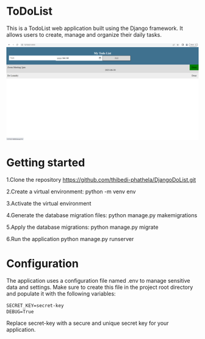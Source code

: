 # ToDoList
This is a TodoList web application built using the Django framework. It allows users to create, manage and organize their daily tasks.


![Alt text](<Screenshot (112).png>)


#
# Getting started
1.Clone the repository
    https://github.com/thibedi-phathela/DjangoDoList.git

2.Create a virtual environment:
    python -m venv env

3.Activate the virtual environment

4.Generate the database migration files:
    python manage.py makemigrations

5.Apply the database migrations:
    python manage.py migrate

6.Run the application
    python manage.py runserver

# Configuration
The application uses a configuration file named .env to manage sensitive data and settings. Make sure to create this file in the project root directory and populate it with the following variables:

    SECRET_KEY=secret-key
    DEBUG=True

Replace secret-key with a secure and unique secret key for your application.